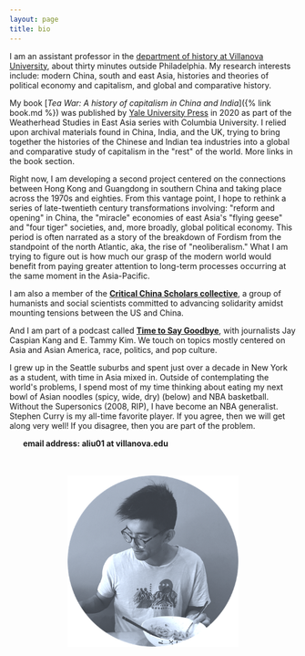 ```yaml
---
layout: page
title: bio
---
```


I am an assistant professor in the [department of history at Villanova University](https://www1.villanova.edu/villanova/artsci/history.html), about thirty minutes outside Philadelphia. My research interests include: modern China, south and east Asia, histories and theories of political economy and capitalism, and global and comparative history.

My book [*Tea War: A history of capitalism in China and India*]({% link book.md %}) was published by [Yale University Press](https://yalebooks.yale.edu/book/9780300243734/tea-war) in 2020 as part of the Weatherhead Studies in East Asia series with Columbia University. I relied upon archival materials found in China, India, and the UK, trying to bring together the histories of the Chinese and Indian tea industries into a global and comparative study of capitalism in the "rest" of the world. More links in the book section.

Right now, I am developing a second project centered on the connections between Hong Kong and Guangdong in southern China and taking place across the 1970s and eighties. From this vantage point, I hope to rethink a series of late-twentieth century transformations involving: "reform and opening" in China, the "miracle" economies of east Asia's "flying geese" and "four tiger" societies, and, more broadly, global political economy. This period is often narrated as a story of the breakdown of Fordism from the standpoint of the north Atlantic, aka, the rise of "neoliberalism." What I am trying to figure out is how much our grasp of the modern world would benefit from paying greater attention to long-term processes occurring at the same moment in the Asia-Pacific.

I am also a member of the [**Critical China Scholars collective**](https://criticalchinascholars.org/), a group of humanists and social scientists committed to advancing solidarity amidst mounting tensions between the US and China.

And I am part of a podcast called [**Time to Say Goodbye**](https://goodbye.substack.com/), with journalists Jay Caspian Kang and E. Tammy Kim. We touch on topics mostly centered on Asia and Asian America, race, politics, and pop culture.

I grew up in the Seattle suburbs and spent just over a decade in New York as a student, with time in Asia mixed in. Outside of contemplating the world's problems, I spend most of my time thinking about eating my next bowl of Asian noodles (spicy, wide, dry) (below) and NBA basketball. Without the Supersonics (2008, RIP), I have become an NBA generalist. Stephen Curry is my all-time favorite player. If you agree, then we will get along very well! If you disagree, then you are part of the problem.

&nbsp;&nbsp;&nbsp;&nbsp;&nbsp;&nbsp;**email address: aliu01 at villanova.edu**
<br><br><br>



<p align="center">
  <img width="300" height="300" src="/assets/bw noodles.png">
</p>
